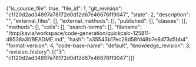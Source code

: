 {"is_source_file": true, "file_id": 1, "git_revision": "c1120d2ad34897a78172d0d12d67e46676f19047", "state": 2, "description": "", "external_files": [], "external_methods": [], "published": [], "classes": [], "methods": [], "calls": [], "search-terms": [], "filename": "/tmp/kavia/workspace/code-generation/quickcalc-125811-d9538a3f/README.md", "hash": "a35543b17ec28d58fd48b7e8d73d5bb4", "format-version": 4, "code-base-name": "default", "knowledge_revision": 3, "revision_history": [{"3": "c1120d2ad34897a78172d0d12d67e46676f19047"}]}